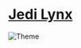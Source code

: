 
# <a href="lynx.jessejesse.com">Jedi Lynx<a/>

![Theme](https://cdn.cottle.cloud/littlelink/themesupport.gif)

